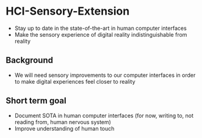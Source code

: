 # HCI-Sensory-Extension
* Stay up to date in the state-of-the-art in human computer interfaces
* Make the sensory experience of digital reality indistinguishable from reality

## Background
* We will need sensory improvements to our computer interfaces in order to make digital experiences feel closer to reality

## Short term goal
* Document SOTA in human computer interfaces (for now, writing to, not reading from, human nervous system)
* Improve understanding of human touch
